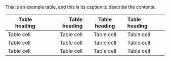 <caption>This is an example table, and this is its caption to describe the contents.</caption>

| Table heading | Table heading | Table heading | Table heading |
| --- | ---: | :---: | :--- |
| Table cell | Table cell | Table cell | Table cell |
| Table cell | Table cell | Table cell | Table cell |
| Table cell | Table cell | Table cell | Table cell |
